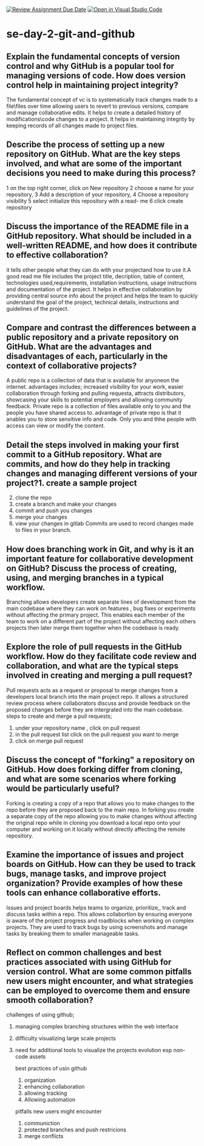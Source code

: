 [![Review Assignment Due Date](https://classroom.github.com/assets/deadline-readme-button-22041afd0340ce965d47ae6ef1cefeee28c7c493a6346c4f15d667ab976d596c.svg)](https://classroom.github.com/a/8wgCKhpZ)
[![Open in Visual Studio Code](https://classroom.github.com/assets/open-in-vscode-2e0aaae1b6195c2367325f4f02e2d04e9abb55f0b24a779b69b11b9e10269abc.svg)](https://classroom.github.com/online_ide?assignment_repo_id=18473515&assignment_repo_type=AssignmentRepo)
# se-day-2-git-and-github
## Explain the fundamental concepts of version control and why GitHub is a popular tool for managing versions of code. How does version control help in maintaining project integrity?
The fundamental concept of vc is to systematically track changes made to a file\files over time allowing users to revert to previous versions, compare and manage collaborative edits. It helps to create a detailed history of modifications\code changes to a project. It helps in maintaining integrity by keeping records of all changes made to project files.

## Describe the process of setting up a new repository on GitHub. What are the key steps involved, and what are some of the important decisions you need to make during this process?
1 on the top right corner, click on New repository 
2 choose a name for your repository,
3 Add a description of your repository,
4 Choose a repository visibility
5 select initialize this repository with a read- me
6 click create repository


## Discuss the importance of the README file in a GitHub repository. What should be included in a well-written README, and how does it contribute to effective collaboration?
it tells other people what they can do with your projectand how to use it.A good read me file includes the project title, decription, table of content, technologies used,requirements, installation instructions, usage instructions and documentation of the project. It helps in effective collaboration by providing central source info about the project and helps the team to quickly understand the goal of the project, technical details, instructions and guidelines of the project.

## Compare and contrast the differences between a public repository and a private repository on GitHub. What are the advantages and disadvantages of each, particularly in the context of collaborative projects?
A public repo is a collection of data that is available for anyoneon the internet. advantages includes; increased visibility for your work, easier collaboration through forking and pulling requesta, attracts distributors, showcasing your skills to potential employers and allowing community feedback.
Private repo is a collection of files available only to you and the people you have shared access to. advantage of private repo is that it anables you to store sensitive info and code. Only you and thhe people with access can view or modify the content.

## Detail the steps involved in making your first commit to a GitHub repository. What are commits, and how do they help in tracking changes and managing different versions of your project?1. create a sample project
2. clone the repo
3. create a branch and make your changes
4. commit and push you changes
5. merge your changes
6. view your changes in gitlab
   Commits are used to record changes made to files in your branch.

## How does branching work in Git, and why is it an important feature for collaborative development on GitHub? Discuss the process of creating, using, and merging branches in a typical workflow.
Branching allows developers create separate lines of development from the main codebase where they can work on features , bug fixes or experiments without affecting the primary project.
This enables each member of the team to work on a different part of the project without affecting each others projects then later merge them together when the codebase is ready.

## Explore the role of pull requests in the GitHub workflow. How do they facilitate code review and collaboration, and what are the typical steps involved in creating and merging a pull request?
Pull requests acts as a request or  proposal to merge changes from a developers local branch into the main project repo. It allows a structured review process where collaborators discuss and provide feedback on the proposed changes before they are intergrated into the main codebase.
steps to create and merge a pull requests;
1. under your repository name , click on pull request
2. in the pull request list click on the pull request you want to merge
3. click on merge pull request

## Discuss the concept of "forking" a repository on GitHub. How does forking differ from cloning, and what are some scenarios where forking would be particularly useful?
Forking is creating a copy of a repo that allows you to make changes to the repo before they are proposed back to the main repo. In forking you create a separate copy of the repo allowing you to make changes without affecting the original repo while in cloning you download a local repo onto your computer and working on it locally without directly affecting the remote repository.

## Examine the importance of issues and project boards on GitHub. How can they be used to track bugs, manage tasks, and improve project organization? Provide examples of how these tools can enhance collaborative efforts.
Issues and project boards helps teams to organize, prioritize,, track and discuss tasks within a repo. This allows collabortion by ensuring everyone is aware of the project progress and roadblocks when working on complex projects. They are used to track bugs by using screenshots and manage tasks by breaking them to smaller manageable tasks. 

## Reflect on common challenges and best practices associated with using GitHub for version control. What are some common pitfalls new users might encounter, and what strategies can be employed to overcome them and ensure smooth collaboration?
challenges of using github;
1. managing complex branching structures within the web interface
2. difficulty visualizing large scale projects
3. need for additional tools to visualize the projects evolution esp non-code assets

   best practices of usin github
   1. organization
   2. enhancing collaboration
   3. allowing tracking
   4. Allowing automation
      
   pitfalls new users might encounter
   1. communiction
   2. protected branches and push restricions
   3. merge conflicts
